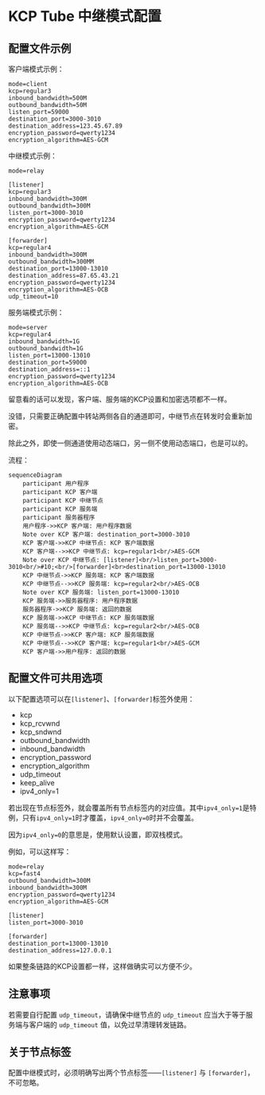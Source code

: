 # KCP Tube 中继模式配置

## 配置文件示例

客户端模式示例：
```
mode=client
kcp=regular3
inbound_bandwidth=500M
outbound_bandwidth=50M
listen_port=59000
destination_port=3000-3010
destination_address=123.45.67.89
encryption_password=qwerty1234
encryption_algorithm=AES-GCM
```

中继模式示例：
```
mode=relay

[listener]
kcp=regular3
inbound_bandwidth=300M
outbound_bandwidth=300M
listen_port=3000-3010
encryption_password=qwerty1234
encryption_algorithm=AES-GCM

[forwarder]
kcp=regular4
inbound_bandwidth=300M
outbound_bandwidth=300MM
destination_port=13000-13010
destination_address=87.65.43.21
encryption_password=qwerty1234
encryption_algorithm=AES-OCB
udp_timeout=10
```

服务端模式示例：
```
mode=server
kcp=regular4
inbound_bandwidth=1G
outbound_bandwidth=1G
listen_port=13000-13010
destination_port=59000
destination_address=::1
encryption_password=qwerty1234
encryption_algorithm=AES-OCB
```

留意看的话可以发现，客户端、服务端的KCP设置和加密选项都不一样。

没错，只需要正确配置中转站两侧各自的通道即可，中继节点在转发时会重新加密。

除此之外，即使一侧通道使用动态端口，另一侧不使用动态端口，也是可以的。

流程：
```mermaid
sequenceDiagram
    participant 用户程序
    participant KCP 客户端
    participant KCP 中继节点
    participant KCP 服务端
    participant 服务器程序
    用户程序->>KCP 客户端: 用户程序数据
    Note over KCP 客户端: destination_port=3000-3010
    KCP 客户端->>KCP 中继节点: KCP 客户端数据
    KCP 客户端-->>KCP 中继节点: kcp=regular1<br/>AES-GCM
    Note over KCP 中继节点: [listener]<br/>listen_port=3000-3010<br/>#10;<br/>[forwarder]<br>destination_port=13000-13010
    KCP 中继节点->>KCP 服务端: KCP 客户端数据
    KCP 中继节点-->>KCP 服务端: kcp=regular2<br/>AES-OCB
    Note over KCP 服务端: listen_port=13000-13010
    KCP 服务端->>服务器程序: 用户程序数据
    服务器程序->>KCP 服务端: 返回的数据
    KCP 服务端->>KCP 中继节点: KCP 服务端数据
    KCP 服务端-->>KCP 中继节点: kcp=regular2<br/>AES-OCB
    KCP 中继节点->>KCP 客户端: KCP 服务端数据
    KCP 中继节点-->>KCP 客户端: kcp=regular1<br/>AES-GCM
    KCP 客户端->>用户程序: 返回的数据
```

## 配置文件可共用选项

以下配置选项可以在`[listener]`、`[forwarder]`标签外使用：
- kcp
- kcp_rcvwnd
- kcp_sndwnd
- outbound_bandwidth
- inbound_bandwidth
- encryption_password
- encryption_algorithm
- udp_timeout
- keep_alive
- ipv4_only=1

若出现在节点标签外，就会覆盖所有节点标签内的对应值。其中`ipv4_only=1`是特例，只有`ipv4_only=1`时才覆盖，`ipv4_only=0`时并不会覆盖。

因为`ipv4_only=0`的意思是，使用默认设置，即双栈模式。

例如，可以这样写：
```
mode=relay
kcp=fast4
outbound_bandwidth=300M
inbound_bandwidth=300M
encryption_password=qwerty1234
encryption_algorithm=AES-GCM

[listener]
listen_port=3000-3010

[forwarder]
destination_port=13000-13010
destination_address=127.0.0.1
```

如果整条链路的KCP设置都一样，这样做确实可以方便不少。

## 注意事项
若需要自行配置 `udp_timeout`，请确保中继节点的 `udp_timeout` 应当大于等于服务端与客户端的 `udp_timeout` 值，以免过早清理转发链路。

## 关于节点标签
配置中继模式时，必须明确写出两个节点标签——`[listener]` 与 `[forwarder]`，不可忽略。
